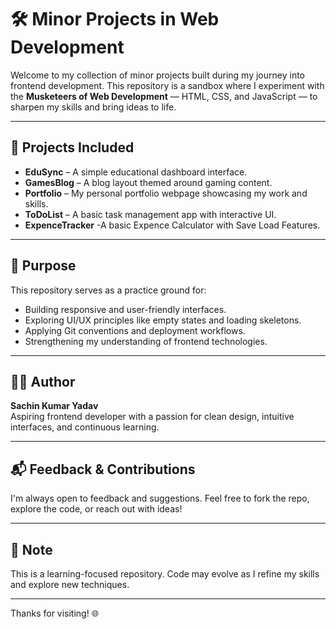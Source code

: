 # 🛠️ Minor Projects in Web Development

Welcome to my collection of minor projects built during my journey into frontend development. This repository is a sandbox where I experiment with the **Musketeers of Web Development** — HTML, CSS, and JavaScript — to sharpen my skills and bring ideas to life.

---

## 📁 Projects Included

- **EduSync** – A simple educational dashboard interface.
- **GamesBlog** – A blog layout themed around gaming content.
- **Portfolio** – My personal portfolio webpage showcasing my work and skills.
- **ToDoList** – A basic task management app with interactive UI.
- **ExpenceTracker** -A basic Expence Calculator with Save Load Features.

---

## 🚀 Purpose

This repository serves as a practice ground for:
- Building responsive and user-friendly interfaces.
- Exploring UI/UX principles like empty states and loading skeletons.
- Applying Git conventions and deployment workflows.
- Strengthening my understanding of frontend technologies.

---

## 👨‍💻 Author

**Sachin Kumar Yadav**  
Aspiring frontend developer with a passion for clean design, intuitive interfaces, and continuous learning.

---

## 📬 Feedback & Contributions

I'm always open to feedback and suggestions. Feel free to fork the repo, explore the code, or reach out with ideas!

---

## 📌 Note

This is a learning-focused repository. Code may evolve as I refine my skills and explore new techniques.

---

Thanks for visiting! 🌐

